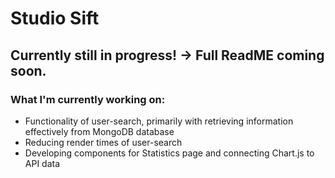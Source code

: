 # Studio Sift
## Currently still in progress! -> Full ReadME coming soon.
### What I'm currently working on:
  * Functionality of user-search, primarily with retrieving information effectively from MongoDB database
  * Reducing render times of user-search
  * Developing components for Statistics page and connecting Chart.js to API data
